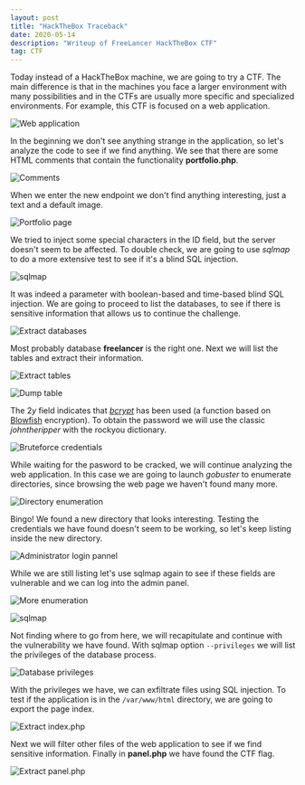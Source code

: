 ```yaml
---
layout: post
title: "HackTheBox Traceback"
date: 2020-05-14
description: "Writeup of FreeLancer HackTheBox CTF"
tag: CTF
---
```


Today instead of a HackTheBox machine, we are going to try a CTF. The main difference is that in the machines you face a larger environment with many possibilities and in the CTFs are usually more specific and specialized environments. For example, this CTF is focused on a web application.

![](/images/posts/FreeLancer/img1.png "Web application")

In the beginning we don't see anything strange in the application, so let's analyze the code to see if we find anything. We see that there are some HTML comments that contain the functionality **portfolio.php**.

![](/images/posts/FreeLancer/img2.png "Comments")

When we enter the new endpoint we don't find anything interesting, just a text and a default image.

![](/images/posts/FreeLancer/img3.png "Portfolio page")

We tried to inject some special characters in the ID field, but the server doesn't seem to be affected. To double check, we are going to use *sqlmap* to do a more extensive test to see if it's a blind SQL injection.

![](/images/posts/FreeLancer/img4.png "sqlmap")

It was indeed a parameter with boolean-based and time-based blind SQL injection. We are going to proceed to list the databases, to see if there is sensitive information that allows us to continue the challenge.

![](/images/posts/FreeLancer/img5.png "Extract databases")

Most probably database **freelancer** is the right one. Next we will list the tables and extract their information.

![](/images/posts/FreeLancer/img6.png "Extract tables")

![](/images/posts/FreeLancer/img7.png "Dump table")

The $2y$ field indicates that [*bcrypt*](https://en.wikipedia.org/wiki/Bcrypt) has been used (a function based on [Blowfish](https://en.wikipedia.org/wiki/Blowfish_(cipher)) encryption). To obtain the password we will use the classic *johntheripper* with the rockyou dictionary.

![](/images/posts/FreeLancer/img8.png "Bruteforce credentials")

While waiting for the pasword to be cracked, we will continue analyzing the web application. In this case we are going to launch *gobuster* to enumerate directories, since browsing the web page we haven't found many more.

![](/images/posts/FreeLancer/img9.png "Directory enumeration")

Bingo! We found a new directory that looks interesting. Testing the credentials we have found doesn't seem to be working, so let's keep listing inside the new directory.

![](/images/posts/FreeLancer/img10.png "Administrator login pannel")

While we are still listing let's use sqlmap again to see if these fields are vulnerable and we can log into the admin panel.

![](/images/posts/FreeLancer/img12.png "More enumeration")

![](/images/posts/FreeLancer/img11.png "sqlmap")

Not finding where to go from here, we will recapitulate and continue with the vulnerability we have found. With sqlmap option `--privileges` we will list the privileges of the database process.  

![](/images/posts/FreeLancer/img14.png "Database privileges")

With the privileges we have, we can exfiltrate files using SQL injection. To test if the application is in the `/var/www/html` directory, we are going to export the page index.

![](/images/posts/FreeLancer/img15.png "Extract index.php")

Next we will filter other files of the web application to see if we find sensitive information. Finally in **panel.php** we have found the CTF flag.

![](/images/posts/FreeLancer/img16.png "Extract panel.php")